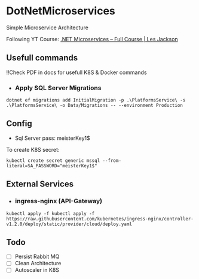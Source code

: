 # DotNetMicroservices

Simple Microservice Architecture

Following YT Course: [.NET Microservices – Full Course | Les Jackson](https://www.youtube.com/watch?v=DgVjEo3OGBI&t=3874s&ab_channel=LesJackson)

## Usefull commands

!!Check PDF in docs for usefull K8S & Docker commands

- ### Apply SQL Server Migrations

```
dotnet ef migrations add InitialMigration -p .\PlatformsService\ -s .\PlatformsService\ -o Data/Migrations -- --environment Production
```

## Config

- Sql Server pass: meisterKey1$

To create K8S secret:

```
kubectl create secret generic mssql --from-literal=SA_PASSWORD="meisterKey1$"
```

## External Services

- ### ingress-nginx (API-Gateway)

```
kubectl apply -f kubectl apply -f https://raw.githubusercontent.com/kubernetes/ingress-nginx/controller-v1.2.0/deploy/static/provider/cloud/deploy.yaml
```

## Todo

- [ ] Persist Rabbit MQ
- [ ] Clean Architecture
- [ ] Autoscaler in K8S
